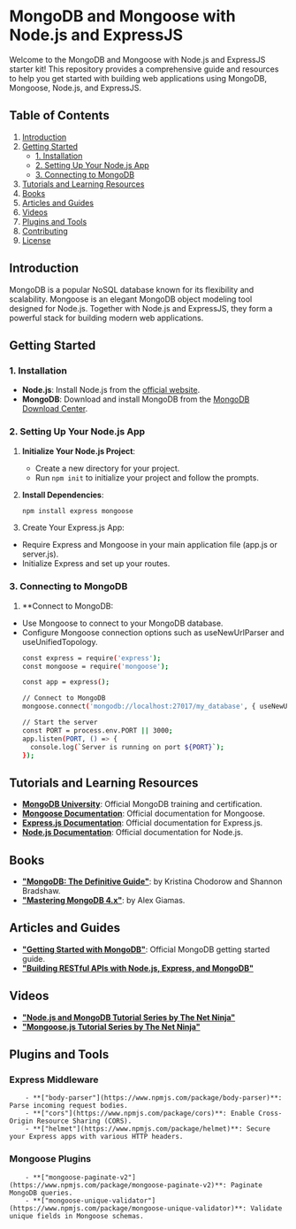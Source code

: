 # MongoDB and Mongoose with Node.js and ExpressJS

Welcome to the MongoDB and Mongoose with Node.js and ExpressJS starter kit! This repository provides a comprehensive guide and resources to help you get started with building web applications using MongoDB, Mongoose, Node.js, and ExpressJS.

## Table of Contents

1. [Introduction](#introduction)
2. [Getting Started](#getting-started)
   - [1. Installation](#1-installation)
   - [2. Setting Up Your Node.js App](#2-setting-up-your-nodejs-app)
   - [3. Connecting to MongoDB](#3-connecting-to-mongodb)
3. [Tutorials and Learning Resources](#tutorials-and-learning-resources)
4. [Books](#books)
5. [Articles and Guides](#articles-and-guides)
6. [Videos](#videos)
7. [Plugins and Tools](#plugins-and-tools)
8. [Contributing](#contributing)
9. [License](#license)

## Introduction

MongoDB is a popular NoSQL database known for its flexibility and scalability. Mongoose is an elegant MongoDB object modeling tool designed for Node.js. Together with Node.js and ExpressJS, they form a powerful stack for building modern web applications.

## Getting Started

### 1. Installation

- **Node.js**: Install Node.js from the [official website](https://nodejs.org/).
- **MongoDB**: Download and install MongoDB from the [MongoDB Download Center](https://www.mongodb.com/try/download/community).

### 2. Setting Up Your Node.js App

1. **Initialize Your Node.js Project**:
   - Create a new directory for your project.
   - Run `npm init` to initialize your project and follow the prompts.

2. **Install Dependencies**:
   ```bash
   npm install express mongoose

3. Create Your Express.js App:
  - Require Express and Mongoose in your main application file (app.js or server.js).
  - Initialize Express and set up your routes.

### 3. Connecting to MongoDB

1. **Connect to MongoDB:
  - Use Mongoose to connect to your MongoDB database.
  - Configure Mongoose connection options such as useNewUrlParser and useUnifiedTopology.
    ```bash
    const express = require('express');
    const mongoose = require('mongoose');
    
    const app = express();
    
    // Connect to MongoDB
    mongoose.connect('mongodb://localhost:27017/my_database', { useNewUrlParser: true, useUnifiedTopology: true });
    
    // Start the server
    const PORT = process.env.PORT || 3000;
    app.listen(PORT, () => {
      console.log(`Server is running on port ${PORT}`);
    });

## Tutorials and Learning Resources
  - **[MongoDB University](https://learn.mongodb.com/)**: Official MongoDB training and certification.
  - **[Mongoose Documentation](https://mongoosejs.com/docs/)**:  Official documentation for Mongoose.
  - **[Express.js Documentation](https://expressjs.com/)**:  Official documentation for Express.js.
  - **[Node.js Documentation](https://nodejs.org/docs/latest/api/)**: Official documentation for Node.js.

## Books
  - **["MongoDB: The Definitive Guide"](https://www.amazon.com/MongoDB-Definitive-Powerful-Scalable-Storage/dp/1491954469)**: by Kristina Chodorow and Shannon Bradshaw.
  - **["Mastering MongoDB 4.x"](https://www.amazon.com/Mastering-MongoDB-4-x-high-fault-tolerant/dp/1789617871)**: by Alex Giamas.

## Articles and Guides
  - **["Getting Started with MongoDB"](https://www.mongodb.com/docs/)**: Official MongoDB getting started guide.
  - **["Building RESTful APIs with Node.js, Express, and MongoDB"](https://www.mongodb.com/resources/languages/express-mongodb-rest-api-tutorial)**

## Videos
  - **["Node.js and MongoDB Tutorial Series by The Net Ninja"](https://www.youtube.com/playlist?list=PL4cUxeGkcC9jpvoYriLI0bY8DOgWZfi6u)**
  - **["Mongoose.js Tutorial Series by The Net Ninja"](https://www.youtube.com/watch?v=ExcRbA7fy_A&list=PL4cUxeGkcC9h77dJ-QJlwGlZlTd4ecZOA)**

## Plugins and Tools

   ### Express Middleware
        - **["body-parser"](https://www.npmjs.com/package/body-parser)**: Parse incoming request bodies.
        - **["cors"](https://www.npmjs.com/package/cors)**: Enable Cross-Origin Resource Sharing (CORS).
        - **["helmet"](https://www.npmjs.com/package/helmet)**: Secure your Express apps with various HTTP headers.

   ### Mongoose Plugins
        - **["mongoose-paginate-v2"](https://www.npmjs.com/package/mongoose-paginate-v2)**: Paginate MongoDB queries.
        - **["mongoose-unique-validator"](https://www.npmjs.com/package/mongoose-unique-validator)**: Validate unique fields in Mongoose schemas.
